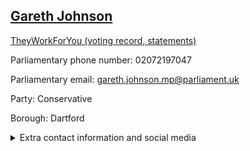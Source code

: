 ## <a href="https://members.parliament.uk/member/3970/contact">Gareth Johnson</a>

<a href="https://www.theyworkforyou.com/mp/24803/gareth_johnson/dartford">TheyWorkForYou (voting record, statements)</a> 

Parliamentary phone number: 02072197047 

Parliamentary email: gareth.johnson.mp@parliament.uk 

Party: Conservative 

Borough: Dartford 

<details><summary>Extra contact information and social media</summary> 
<li>Website: http://www.garethjohnsonmp.co.uk/</li>
<li>Twitter:</li>
<li>Constituency office phone number:</li>
<li>Constituency office email:</li>
<li>Facebook: https://www.facebook.com/gareth.johnson.735</li>
<li>Instagram:</li>
<li>Youtube:</li>
<li>Linkedin:</li>
<li>Government department phone number:</li>
<li>Government department email:</li>
<li>Threads:</li>
<li>Party office phone number:</li>
<li>Party office email:</li>
<li>Tiktok:</li>
</details>